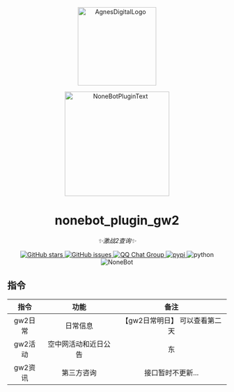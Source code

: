 <div align="center">
  <img src="https://raw.githubusercontent.com/Umamusume-Agnes-Digital/nonebot_plugin_l4d2_server/main/image/logo.png" width="180" height="180"  alt="AgnesDigitalLogo">
  <br>
  <p><img src="https://s2.loli.net/2022/06/16/xsVUGRrkbn1ljTD.png" width="240" alt="NoneBotPluginText"></p>
</div>

<div align="center">

# nonebot_plugin_gw2
_✨*激战2查询*✨_

<a href="https://github.com/Umamusume-Agnes-Digital/nonebot_plugin_gw2/stargazers">
        <img alt="GitHub stars" src="https://img.shields.io/github/stars/Umamusume-Agnes-Digital/nonebot_plugin_gw2" alt="stars">
</a>
<a href="https://github.com/Umamusume-Agnes-Digital/nonebot_plugin_gw2//issues">
        <img alt="GitHub issues" src="https://img.shields.io/github/issues/Umamusume-Agnes-Digital/nonebot_plugin_gw2" alt="issues">
</a>
<a href="https://jq.qq.com/?_wv=1027&k=HdjoCcAe">
        <img src="https://img.shields.io/badge/QQ%E7%BE%A4-399365126-orange?style=flat-square" alt="QQ Chat Group">
</a>
<a href="https://pypi.python.org/pypi/nonebot_plugin_gw2">
        <img src="https://img.shields.io/pypi/v/nonebot_plugin_gw2/.svg" alt="pypi">
</a>
    <img src="https://img.shields.io/badge/python-3.8+-blue.svg" alt="python">
    <img src="https://img.shields.io/badge/nonebot-2.0.0rc3-red.svg" alt="NoneBot">
</div>

## 指令
| 指令 | 功能 | 备注 |
|:-----:|:----:|:----:|
| gw2日常 | 日常信息 | 【gw2日常明日】 可以查看第二天
| gw2活动 | 空中网活动和近日公告 | 东 
| gw2资讯 | 第三方咨询 | 接口暂时不更新... 
